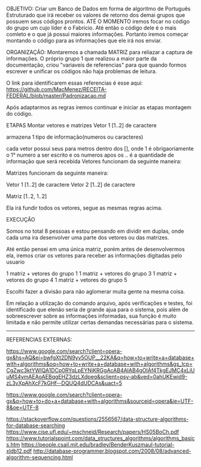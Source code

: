 OBJETIVO:
Criar um Banco de Dados em forma de algoritmo de Português Estruturado que irá receber os valores de retorno dos demai grupos que possuem seus códigos prontos. ATÉ O MOMENTO iremos focar no código do grupo um cujo líder é o Fabricio. Até então o código dele é o mais comleto e o que já possui maiores informações. Portanto iremos começar montando o código para as informações que ele irá nos enviar.

ORGANIZAÇÃO:
Montaremos a chamada MATRIZ para reliazar a captura de informações. 
O próprio grupo 1 que realizou a maior parte da documentação, criou "variaveis de referencias" para que quando formos escrever e unificar os códigos não haja problemas de leitura.

O link para identificarem essas referencias é esse aqui: https://github.com/MacMenez/RECEITA-FEDERAL/blob/master/Padronizacao.md

Após adaptarmos as regras iremos continuar e iniciar as etapas montagem do código.

ETAPAS
Montar vetores e matrizes
Vetor 1 [1..2] de caractere

armazena 1 tipo de informação(numeros ou caracteres)

cada vetor possui seus para metros dentro dos [], onde 1 é obrigaoriamente o 1° numero a ser escrito e os numeros apos os .. é a quantidade de informação que será recebida
Vetores funcionam da seguinte maneira:

Matrizes funcionam da seguinte maneira:

Vetor 1 [1..2] de caractere
Vetor 2 [1..2] de caractere

Matriz [1..2, 1..2]

Ela irá fundir todos os vetores, segue as mesmas regras acima.

EXECUÇÃO

Somos no total 8 pessoas e estou pensando em dividir em duplas, onde cada uma ira desenvolver uma parte dos vetores ou das matrizes.

Até então pensei em uma única matriz, porém antes de desenvolvermos ela, iremos criar os vetores para receber as informações digitadas pelo usuario

1 matriz + vetores do grupo 1
1 matriz + vetores do grupo 3
1 matriz + vetores do grupo 4
1 matriz + vetores do grupo 5

Escolhi fazer a divisão para não aglomerar muita gente na mesma coisa.

Em relação a utilização do comando arquivo, após verificações e testes, foi identificado que elenão seria de grande ajua para o sistema, pois além de sobreescrever sobre as informações informadas, sua função é muito limitada e não permite utilizar certas demandas necessárias para o sistema.

-----------------------------------------------------------------------------------------------------------------------------------------------------------------------

REFERENCIAS EXTERNAS:

https://www.google.com/search?client=opera-gx&hs=AQ&ei=bwfgXt2DN9yv5OUP__22KA&q=how+to+write+a+database+with+algorithms&oq=how+to+write+a+database+with+algorithms&gs_lcp=CgZwc3ktYWIQA1DCp0RYqLpEYNjKRGgAcAB4AIAB4gOIAf4TkgEJMC4xLjUuMS4ymAEAoAEBqgEHZ3dzLXdpeg&sclient=psy-ab&ved=0ahUKEwid9-zL3vXpAhXcF7kGHf--DQUQ4dUDCAs&uact=5

https://www.google.com/search?client=opera-gx&q=how+to+do+a+database+with+algorithms&sourceid=opera&ie=UTF-8&oe=UTF-8

https://stackoverflow.com/questions/2556567/data-structure-algorithms-for-database-searching
https://www.cise.ufl.edu/~mschneid/Research/papers/HS05BoCh.pdf
https://www.tutorialspoint.com/data_structures_algorithms/algorithms_basics.htm
https://people.csail.mit.edu/bradley/BenderKuszmaul-tutorial-xldb12.pdf
http://database-programmer.blogspot.com/2008/08/advanced-algorithm-sequencing.html